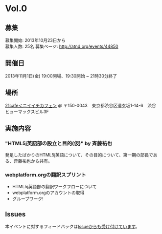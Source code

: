 # Vol.0

## 募集

募集開始: 2013年10月23日から  
募集人数: 25名
募集ページ: <http://atnd.org/events/44850>

## 開催日

2013年11月1日(金) 19:00開場、19:30開始 ~ 21時30分終了

## 場所

[21cafe＜ニイイチカフェ＞](http://www.ni-ichicafe.com/) @ 〒150-0043　東京都渋谷区道玄坂1-14-6　渋谷ヒューマックスビル3F

## 実施内容

### "HTML5j英語部の設立と目的(仮)" by 斉藤祐也

発足したばかりのHTML5j英語について、その目的について、第一期の部長である、斉藤祐也から共有。

### webplatform.orgの翻訳スプリント

- HTML5j英語部の翻訳ワークフローについて
- webplatform.orgのアカウントの取得
- グループワーク!

## Issues

本イベントに対するフィードバックは[Issueからも受け付けています](https://github.com/html5j-english/event/issues/1)。
